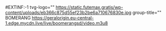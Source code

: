 #EXTINF:-1 tvg-logo=""   https://static.futemax.gratis/wp-content/uploads/eb366c875d55ef23b2be6a710676830e.jpg group-title="" BOMERANG https://geralorigin.eu-central-1.edge.mycdn.live/live/boomerangsd/video.m3u8
